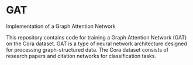 # GAT
Implementation of a Graph Attention Network

This repository contains code for training a Graph Attention Network (GAT) on the Cora dataset. GAT is a type of neural network architecture designed for processing graph-structured data. The Cora dataset consists of research papers and citation networks for classification tasks.
